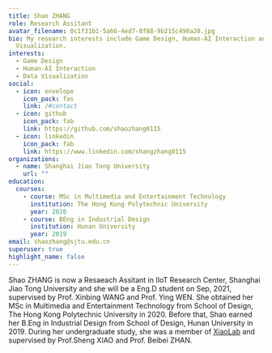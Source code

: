 ```yaml
---
title: Shao ZHANG
role: Research Assitant
avatar_filename: 0c1f31b1-5a66-4ed7-8f88-9b215c498a20.jpg
bio: My research interests include Game Design, Human-AI Interaction and Data
  Visualization.
interests:
  - Game Design
  - Human-AI Interaction
  - Data Visualization
social:
  - icon: envelope
    icon_pack: fas
    link: /#contact
  - icon: github
    icon_pack: fab
    link: https://github.com/shaozhang0115
  - icon: linkedin
    icon_pack: fab
    link: https://www.linkedin.com/shangzhang0115
organizations:
  - name: Shanghai Jiao Tong University
    url: ""
education:
  courses:
    - course: MSc in Multimedia and Entertainment Technology
      institution: The Hong Kong Polytechnic University
      year: 2020
    - course: BEng in Industrial Design
      institution: Hunan University
      year: 2019
email: shaozhang@sjtu.edu.cn
superuser: true
highlight_name: false
---
```

Shao ZHANG is now a Resaeach Assitant in IIoT Research Center, Shanghai Jiao Tong University and she will be a Eng.D student on Sep, 2021, supervised by Prof. Xinbing WANG and Prof. Ying WEN. She obtained her MSc in Multimedia and Entertainment Technology from School of Design, The Hong Kong Polytechnic University in 2020. Before that, Shao earned her B.Eng in Industrial Design from School of Design, Hunan University in 2019. During her undergraduate study, she was a member of [XiaoLab](https://github.com/ShaoZhang0115/shaozhang/blob/master/content/home/xiaolab.net) and supervised by Prof.Sheng XIAO and Prof. Beibei ZHAN.